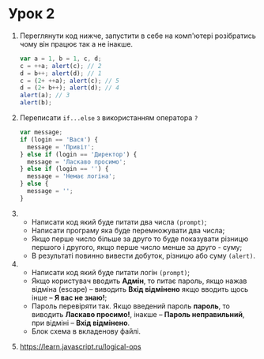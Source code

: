 # Урок 2

1. Переглянути код нижче, запустити в себе на комп'ютері розібратись чому він працює так а не інакше.
    ```js
    var a = 1, b = 1, c, d;
    c = ++a; alert(c); // 2
    d = b++; alert(d); // 1
    c = (2+ ++a); alert(c); // 5
    d = (2+ b++); alert(d); // 4
    alert(a); // 3
    alert(b);
    ```
2. Переписати ```if...else``` з використанням оператора ```?```
    ```js
    var message;
    if (login == 'Вася') {
      message = 'Привіт';
    } else if (login == 'Директор') {
      message = 'Ласкаво просимо';
    } else if (login == '') {
      message = 'Немає логіна';
    } else {
      message = '';
    }
    ```
      
3. * Написати код який буде питати два числа ```(prompt)```;
   * Написати програму яка буде перемножувати два числа;
   * Якщо перше число більше за друго то буде показувати різницю першого і другого, якщо перше число менше за друго - суму;
   * В результаті повинно вивести добуток, різницю або суму  ```(alert)```.

4. * Написати код який буде питати логін ```(prompt)```;
   * Якщо користувач вводить **Адмін**, то питає пароль, якщо нажав відміна (escape) – виводить **Вхід відмінено** якщо вводить щось інше – **Я вас не знаю!**;
   * Пароль перевіряти так. Якщо введений пароль **пароль**, то виводить **Ласкаво просимо!**, інакше – **Пароль неправильний**, при відміні – **Вхід відмінено**.
   * Блок схема в вкладенову файлі.
   
5. https://learn.javascript.ru/logical-ops


